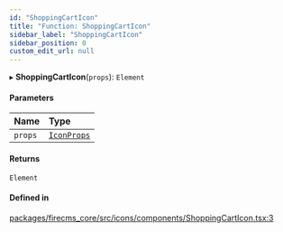 ```yaml
---
id: "ShoppingCartIcon"
title: "Function: ShoppingCartIcon"
sidebar_label: "ShoppingCartIcon"
sidebar_position: 0
custom_edit_url: null
---
```


▸ **ShoppingCartIcon**(`props`): `Element`

#### Parameters

| Name | Type |
| :------ | :------ |
| `props` | [`IconProps`](../types/IconProps.md) |

#### Returns

`Element`

#### Defined in

[packages/firecms_core/src/icons/components/ShoppingCartIcon.tsx:3](https://github.com/FireCMSco/firecms/blob/d45f3739/packages/firecms_core/src/icons/components/ShoppingCartIcon.tsx#L3)
